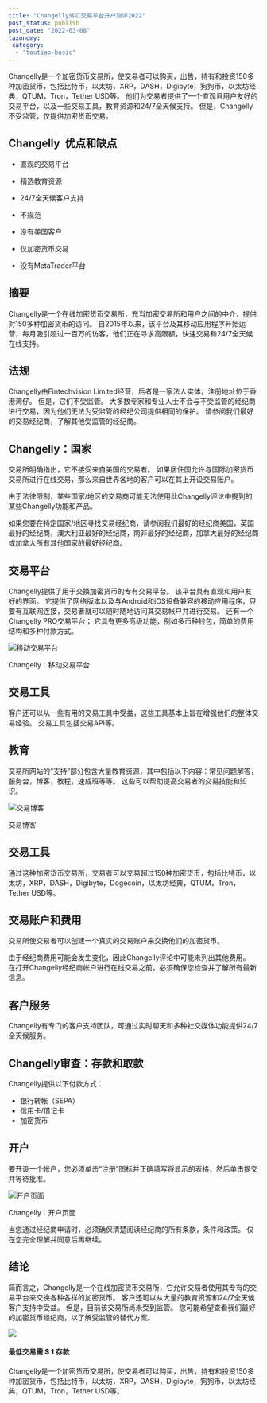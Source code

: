 ```yaml
---
title: "Changelly外汇交易平台开户测评2022"
post_status: publish
post_date: "2022-03-08"
taxonomy:
 category: 
  - "toutiao-basic"
---
```


Changelly是一个加密货币交易所，使交易者可以购买，出售，持有和投资150多种加密货币，包括比特币，以太坊，XRP，DASH，Digibyte，狗狗币，以太坊经典，QTUM，Tron，Tether USD等。 他们为交易者提供了一个直观且用户友好的交易平台，以及一些交易工具，教育资源和24/7全天候支持。 但是，Changelly不受监管，仅提供加密货币交易。

## Changelly  优点和缺点

- 直观的交易平台
    
- 精选教育资源
    
- 24/7全天候客户支持
    
- 不规范
    
- 没有美国客户
    
- 仅加密货币交易
    
- 没有MetaTrader平台
    

## 摘要

Changelly是一个在线加密货币交易所，充当加密交易所和用户之间的中介，提供对150多种加密货币的访问。 自2015年以来，该平台及其移动应用程序开始运营，每月吸引超过一百万的访客，他们正在寻求高限额，快速交易和24/7全天候在线支持。

## 法规

Changelly由Fintechvision Limited经营，后者是一家法人实体，注册地址位于香港湾仔。 但是，它们不受监管。 大多数专家和专业人士不会与不受监管的经纪商进行交易，因为他们无法为受监管的经纪公司提供相同的保护。 请参阅我们最好的交易经纪商，了解其他受监管的经纪商。

## **Changelly：国家**

交易所明确指出，它不接受来自美国的交易者。 如果居住国允许与国际加密货币交易所进行在线交易，那么来自世界各地的客户可以在其上开设交易账户。

由于法律限制，某些国家/地区的交易商可能无法使用此Changelly评论中提到的某些Changelly功能和产品。

如果您要在特定国家/地区寻找交易经纪商，请参阅我们最好的经纪商美国，英国最好的经纪商，澳大利亚最好的经纪商，南非最好的经纪商，加拿大最好的经纪商或加拿大所有其他国家的最好经纪商。

## 交易平台

Changelly提供了用于交换加密货币的专有交易平台。 该平台具有直观和用户友好的界面。 它提供了网络版本以及与Android和iOS设备兼容的移动应用程序，只要有互联网连接，交易者就可以随时随地访问其交易帐户并进行交易。 还有一个Changelly PRO交易平台； 它具有更多高级功能，例如多币种钱包，简单的费用结构和多种付款方式。

![移动交易平台](https://cdn.fendou.la/funstoutiao/2020/11/Changelly-Review-Mobile-Platform-.jpg "移动交易平台")

Changelly：移动交易平台

## 交易工具

客户还可以从一些有用的交易工具中受益，这些工具基本上旨在增强他们的整体交易经验。 交易工具包括交易API等。

## 教育

交易所网站的“支持”部分包含大量教育资源，其中包括以下内容：常见问题解答，服务台，博客，教程，速成班等等。 这些可以帮助提高交易者的交易技能和知识。

![交易博客](https://cdn.fendou.la/funstoutiao/2020/11/Changelly-Review-Trading-Blog.jpg "交易博客")

交易博客

## 交易工具

通过这种加密货币交易所，交易者可以交易超过150种加密货币，包括比特币，以太坊，XRP，DASH，Digibyte，Dogecoin，以太坊经典，QTUM，Tron，Tether USD等。

## 交易账户和费用

交易所使交易者可以创建一个真实的交易账户来交换他们的加密货币。

由于经纪商费用可能会发生变化，因此Changelly评论中可能未列出其他费用。 在打开Changelly经纪商帐户进行在线交易之前，必须确保您检查并了解所有最新信息。

## 客户服务

Changelly有专门的客户支持团队，可通过实时聊天和多种社交媒体功能提供24/7全天候服务。

## Changelly审查：存款和取款

Changelly提供以下付款方式：

- 银行转帐（SEPA）
- 信用卡/借记卡
- 加密货币

## 开户

要开设一个帐户，您必须单击“注册”图标并正确填写将显示的表格，然后单击提交并等待批准。

![开户页面](https://cdn.fendou.la/funstoutiao/2020/11/Changelly-Review-Account-Opening-Page.jpg "开户页面")

Changelly：开户页面

当您通过经纪商申请时，必须确保清楚阅读经纪商的所有条款，条件和政策。 仅在您完全理解并同意后再继续。

## 结论

简而言之，Changelly是一个在线加密货币交易所，它允许交易者使用其专有的交易平台来交换各种各样的加密货币。 客户还可以从大量的教育资源和24/7全天候客户支持中受益。 但是，目前该交易所尚未受到监管。 您可能希望查看我们最好的加密货币经纪商，以了解受监管的替代方案。

![](https://cdn.fendou.la/funstoutiao/2020/11/Changelly-Logo.png)

#### 最低交易需 **$ 1** 存款

Changelly是一个加密货币交易所，使交易者可以购买，出售，持有和投资150多种加密货币，包括比特币，以太坊，XRP，DASH，Digibyte，狗狗币，以太坊经典，QTUM，Tron，Tether USD等。
